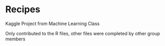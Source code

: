 # Recipes
Kaggle Project from Machine Learning Class

Only contributed to the R files, other files were completed by other group members
